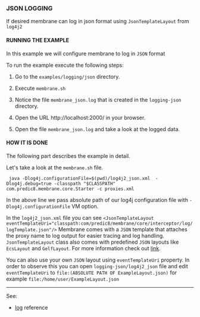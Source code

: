 ### JSON LOGGING

If desired membrane can log in json format using `JsonTemplateLayout` 
from `log4j2`

#### RUNNING THE EXAMPLE

In this example we will configure membrane to log in `JSON` format

To run the example execute the following steps:

1. Go to the `examples/logging/json` directory.

2. Execute `membrane.sh`

3. Notice the file `membrane_json.log` that is created in the `logging-json` directory.

4. Open the URL http://localhost:2000/ in your browser.

5. Open the file `membrane_json.log` and take a look at the logged data.


#### HOW IT IS DONE

The following part describes the example in detail.

Let's take a look at the `membrane.sh` file.

```
 java -Dlog4j.configurationFile=$(pwd)/log4j2_json.xml  -Dlog4j.debug=true -classpath "$CLASSPATH" com.predic8.membrane.core.Starter -c proxies.xml
```

In the above line we pass absolute path of our log4j configuration file with `-Dlog4j.configurationFile` VM option.

In the `log4j2_json.xml` file you can see `<JsonTemplateLayout eventTemplateUri="classpath:com/predic8/membrane/core/interceptor/log/logTemplate.json"/>`
Membrane comes with a `JSON` template that attaches the proxy name to log output for easier tracing and log handling.
`JsonTemplateLayout` class also comes with predefined `JSON` layouts like `EcsLayout` and `GelfLayout`. For more information check out [link](https://logging.apache.org/log4j/2.x/manual/json-template-layout.html). 

You can also use your own `JSON` layout using `eventTemplateUri` property. In order to observe this you can open `logging-json/log4j2_json` file and edit
`eventTemplateUri` to `file:(ABSOLUTE PATH OF ExampleLayout.json)` for example `file:/home/user/ExampleLayout.json`

---
See:
- [log](https://membrane-soa.org/api-gateway-doc/current/configuration/reference/log.htm) reference